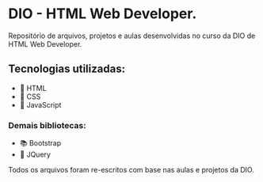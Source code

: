 # DIO - HTML Web Developer.

Repositório de arquivos, projetos e aulas desenvolvidas no curso da DIO de HTML Web Developer.

## Tecnologias utilizadas:

- 📕 HTML
- 📘 CSS
- 📙 JavaScript

### Demais bibliotecas:

- 📚 Bootstrap
- 📜 JQuery

Todos os arquivos foram re-escritos com base nas aulas e projetos da DIO.
